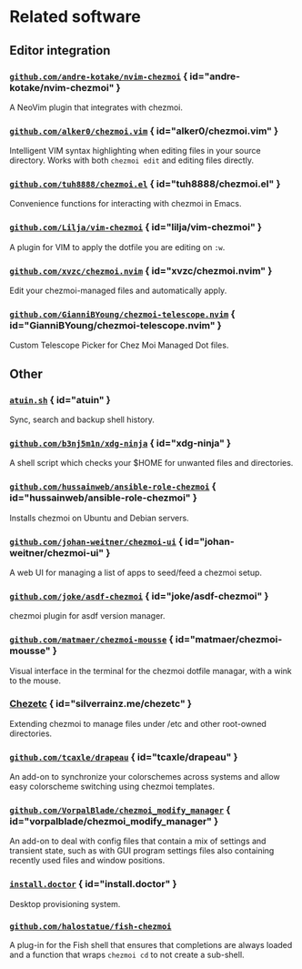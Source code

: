 # Related software

## Editor integration

### [`github.com/andre-kotake/nvim-chezmoi`](https://github.com/andre-kotake/nvim-chezmoi) { id="andre-kotake/nvim-chezmoi" }

A NeoVim plugin that integrates with chezmoi.

### [`github.com/alker0/chezmoi.vim`](https://github.com/alker0/chezmoi.vim) { id="alker0/chezmoi.vim" }

Intelligent VIM syntax highlighting when editing files in your source directory.
Works with both `chezmoi edit` and editing files directly.

### [`github.com/tuh8888/chezmoi.el`](https://github.com/tuh8888/chezmoi.el) { id="tuh8888/chezmoi.el" }

Convenience functions for interacting with chezmoi in Emacs.

### [`github.com/Lilja/vim-chezmoi`](https://github.com/Lilja/vim-chezmoi) { id="lilja/vim-chezmoi" }

A plugin for VIM to apply the dotfile you are editing on `:w`.

### [`github.com/xvzc/chezmoi.nvim`](https://github.com/xvzc/chezmoi.nvim) { id="xvzc/chezmoi.nvim" }

Edit your chezmoi-managed files and automatically apply.

### [`github.com/GianniBYoung/chezmoi-telescope.nvim`](https://github.com/GianniBYoung/chezmoi-telescope.nvim) { id="GianniBYoung/chezmoi-telescope.nvim" }

Custom Telescope Picker for Chez Moi Managed Dot files.

## Other

### [`atuin.sh`](https://atuin.sh/) { id="atuin" }

Sync, search and backup shell history.

### [`github.com/b3nj5m1n/xdg-ninja`](https://github.com/b3nj5m1n/xdg-ninja) { id="xdg-ninja" }

A shell script which checks your $HOME for unwanted files and directories.

### [`github.com/hussainweb/ansible-role-chezmoi`](https://github.com/hussainweb/ansible-role-chezmoi) { id="hussainweb/ansible-role-chezmoi" }

Installs chezmoi on Ubuntu and Debian servers.

### [`github.com/johan-weitner/chezmoi-ui`](https://github.com/johan-weitner/chezmoi-ui) { id="johan-weitner/chezmoi-ui" }

A web UI for managing a list of apps to seed/feed a chezmoi setup.

### [`github.com/joke/asdf-chezmoi`](https://github.com/joke/asdf-chezmoi) { id="joke/asdf-chezmoi" }

chezmoi plugin for asdf version manager.

### [`github.com/matmaer/chezmoi-mousse`](https://github.com/matmaer/chezmoi-mousse) { id="matmaer/chezmoi-mousse" }

Visual interface in the terminal for the chezmoi dotfile managar, with a wink to the mouse.

### [Chezetc](https://silverrainz.me/chezetc/) { id="silverrainz.me/chezetc" }

Extending chezmoi to manage files under /etc and other root-owned directories.

### [`github.com/tcaxle/drapeau`](https://github.com/tcaxle/drapeau) { id="tcaxle/drapeau" }

An add-on to synchronize your colorschemes across systems and allow easy
colorscheme switching using chezmoi templates.

### [`github.com/VorpalBlade/chezmoi_modify_manager`](https://github.com/VorpalBlade/chezmoi_modify_manager) { id="vorpalblade/chezmoi_modify_manager" }

An add-on to deal with config files that contain a mix of settings and transient
state, such as with GUI program settings files also containing recently used
files and window positions.

### [`install.doctor`](https://install.doctor) { id="install.doctor" }

Desktop provisioning system.

### [`github.com/halostatue/fish-chezmoi`](https://github.com/halostatue/fish-chezmoi)

A plug-in for the Fish shell that ensures that completions are always loaded and
a function that wraps `chezmoi cd` to not create a sub-shell.

